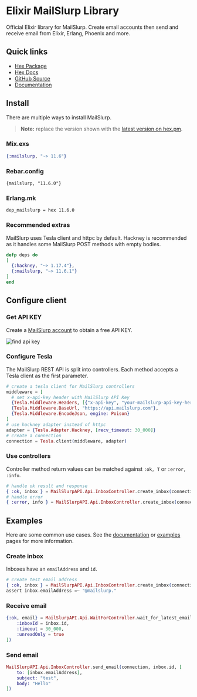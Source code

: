 # Elixir MailSlurp Library

Official Elixir library for MailSlurp. Create email accounts then send and receive email from Elixir, Erlang, Phoenix and more.

## Quick links

- [Hex Package](https://hex.pm/packages/mailslurp)
- [Hex Docs](https://hexdocs.pm/mailslurp/)
- [GitHub Source](https://github.com/mailslurp/mailslurp-client-elixir)
- [Documentation](https://www.mailslurp.com/docs/elixir/)

## Install

There are multiple ways to install MailSlurp. 

> **Note:** replace the version shown with the [latest version on hex.pm](https://hex.pm/packages/mailslurp).

### Mix.exs

```elixir
{:mailslurp, "~> 11.6"}
```

### Rebar.config

```text
{mailslurp, "11.6.0"}
```

### Erlang.mk

```text
dep_mailslurp = hex 11.6.0
```

### Recommended extras

MailSlurp uses Tesla client and httpc by default. Hackney is recommended as it handles some MailSlurp POST methods with empty bodies. 

```elixir
defp deps do
[
  {:hackney, "~> 1.17.4"},
  {:mailslurp, "~> 11.6.1"}
]
end
```

## Configure client

### Get API KEY

Create a [MailSlurp account](https://app.mailslurp.com/login/) to obtain a free API KEY.

![find api key](https://www.mailslurp.com/assets/guides/find-api-key.png)

### Configure Tesla

The MailSlurp REST API is split into controllers. Each method accepts a Tesla client as the first parameter.

```elixir
# create a tesla client for MailSlurp controllers
middleware = [
  # set x-api-key header with MailSlurp API Key
  {Tesla.Middleware.Headers, [{"x-api-key", "your-mailslurp-api-key-here"}]},
  {Tesla.Middleware.BaseUrl, "https://api.mailslurp.com"},
  {Tesla.Middleware.EncodeJson, engine: Poison}
]
# use hackney adapter instead of httpc
adapter = {Tesla.Adapter.Hackney, [recv_timeout: 30_000]}
# create a connection
connection = Tesla.client(middleware, adapter)
```

### Use controllers

Controller method return values can be matched against `:ok, T` or `:error, :info`.

```elixir
# handle ok result and response
{ :ok, inbox } = MailSlurpAPI.Api.InboxController.create_inbox(connection)
# handle error
{ :error, info } = MailSlurpAPI.Api.InboxController.create_inbox(connection)
```

## Examples

Here are some common use cases. See the [documentation](https://www.mailslurp.com/docs/elixir/) or [examples](https://www.mailslurp.com/tags/elixir/) pages for more information.

### Create inbox

Inboxes have an `emailAddress` and `id`.

```elixir
# create test email address
{ :ok, inbox } = MailSlurpAPI.Api.InboxController.create_inbox(connection)
assert inbox.emailAddress =~ "@mailslurp."
```

### Receive email

```elixir
{:ok, email} = MailSlurpAPI.Api.WaitForController.wait_for_latest_email(connection, [
    :inboxId = inbox.id,
    :timeout = 30_000,
    :unreadOnly = true
])
```

### Send email

```elixir
MailSlurpAPI.Api.InboxController.send_email(connection, inbox.id, [
    to: [inbox.emailAddress],
    subject: "test",
    body: "Hello"
])
```
